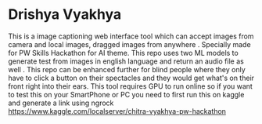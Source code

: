 # Drishya Vyakhya
This is a image captioning web interface tool which can accept images from camera and local images, dragged images from anywhere . Specially made for PW Skills Hackathon for AI theme. This repo uses two ML models to generate test from images in english language and return an audio file as well . This repo can be enhanced further for blind people where they only have to click a button on their spectacles and they would get what's on their front right into their ears.
This tool requires GPU to run online so if you want to test this on your SmartPhone or PC you need to first run this on kaggle and generate a link using ngrock https://www.kaggle.com/localserver/chitra-vyakhya-pw-hackathon 

